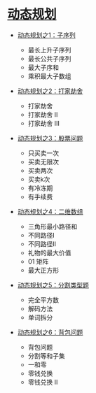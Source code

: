 # [动态规划](https://github.com/chayliu1991/LeetCode/tree/master/src/%E5%8A%A8%E6%80%81%E8%A7%84%E5%88%92)

- [动态规划之1：子序列](https://github.com/chayliu1991/LeetCode/blob/master/src/%E5%8A%A8%E6%80%81%E8%A7%84%E5%88%92/%E5%8A%A8%E6%80%81%E8%A7%84%E5%88%92%E4%B9%8B1%EF%BC%9A%E5%AD%90%E5%BA%8F%E5%88%97.md)
  - 最长上升子序列
  - 最长公共子序列
  - 最大子序和
  - 乘积最大子数组
- [动态规划之2：打家劫舍](https://github.com/chayliu1991/LeetCode/blob/master/src/%E5%8A%A8%E6%80%81%E8%A7%84%E5%88%92/%E5%8A%A8%E6%80%81%E8%A7%84%E5%88%92%E4%B9%8B2%EF%BC%9A%E6%89%93%E5%AE%B6%E5%8A%AB%E8%88%8D.md)
  - 打家劫舍
  - 打家劫舍 II
  - 打家劫舍 III
- [动态规划之3：股票问题]([https://github.com/chayliu1991/LeetCode/blob/master/src/%E5%8A%A8%E6%80%81%E8%A7%84%E5%88%92/%E5%8A%A8%E6%80%81%E8%A7%84%E5%88%92%E4%B9%8B3%EF%BC%9A%E8%82%A1%E7%A5%A8%E9%97%AE%E9%A2%98.md](https://github.com/chayliu1991/LeetCode/blob/master/src/动态规划/动态规划之3：股票问题.md))
  - 只买卖一次
  - 买卖无限次
  - 买卖两次
  - 买卖k次
  - 有冷冻期
  - 有手续费
- [动态规划之4：二维数组](https://github.com/chayliu1991/LeetCode/blob/master/src/%E5%8A%A8%E6%80%81%E8%A7%84%E5%88%92/%E5%8A%A8%E6%80%81%E8%A7%84%E5%88%92%E4%B9%8B4%EF%BC%9A%E4%BA%8C%E7%BB%B4%E6%95%B0%E7%BB%84.md)
  -  三角形最小路径和
  - 不同路径I
  - 不同路径II
  - 礼物的最大价值
  - 01 矩阵
  - 最大正方形

- [动态规划之5：分割类型题](https://github.com/chayliu1991/LeetCode/blob/master/src/%E5%8A%A8%E6%80%81%E8%A7%84%E5%88%92/%E5%8A%A8%E6%80%81%E8%A7%84%E5%88%92%E4%B9%8B5%EF%BC%9A%E5%88%86%E5%89%B2%E7%B1%BB%E5%9E%8B%E9%A2%98.md)
  - 完全平方数
  - 解码方法
  - 单词拆分
- [动态规划之6：背包问题](https://github.com/chayliu1991/LeetCode/blob/master/src/%E5%8A%A8%E6%80%81%E8%A7%84%E5%88%92/%E5%8A%A8%E6%80%81%E8%A7%84%E5%88%92%E4%B9%8B6%EF%BC%9A%E8%83%8C%E5%8C%85%E9%97%AE%E9%A2%98.md)
  - 背包问题
  - 分割等和子集
  - 一和零
  - 零钱兑换
  - 零钱兑换 II